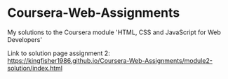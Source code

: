 # Coursera-Web-Assignments
My solutions to the Coursera module 'HTML, CSS and JavaScript for Web Developers'

Link to solution page assignment 2: https://kingfisher1986.github.io/Coursera-Web-Assignments/module2-solution/index.html
